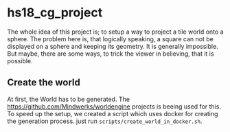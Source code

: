 # hs18_cg_project

The whole idea of this project is; to setup a way to project a tile world onto a sphere.
The problem here is, that logically speaking, a square can not be displayed on a sphere and keeping its geometry.
It is generally impossible. But maybe, there are some ways, to trick the viewer in
believing, that it is possible.

## Create the world

At first, the World has to be generated. The https://github.com/Mindwerks/worldengine 
projects is beeing used for this. To speed up the setup, we created a 
script which uses docker for creating the generation process. just run `scripts/create_world_in_docker.sh`.




